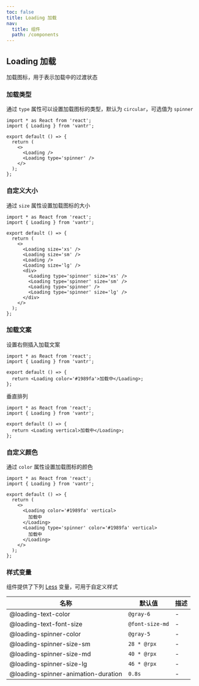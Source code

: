 ```yaml
---
toc: false
title: Loading 加载
nav:
  title: 组件
  path: /components
---
```


## Loading 加载

加载图标，用于表示加载中的过渡状态

<code src="./demo/index.tsx" hidden></code>

### 加载类型

通过 `type` 属性可以设置加载图标的类型，默认为 `circular`，可选值为 `spinner`

```tsx | pure
import * as React from 'react';
import { Loading } from 'vantr';

export default () => {
  return (
    <>
      <Loading />
      <Loading type='spinner' />
    </>
  );
};
```

### 自定义大小

通过 `size` 属性设置加载图标的大小

```tsx | pure
import * as React from 'react';
import { Loading } from 'vantr';

export default () => {
  return (
    <>
      <Loading size='xs' />
      <Loading size='sm' />
      <Loading />
      <Loading size='lg' />
      <div>
        <Loading type='spinner' size='xs' />
        <Loading type='spinner' size='sm' />
        <Loading type='spinner' />
        <Loading type='spinner' size='lg' />
      </div>
    </>
  );
};
```

### 加载文案

设置右侧插入加载文案

```tsx | pure
import * as React from 'react';
import { Loading } from 'vantr';

export default () => {
  return <Loading color='#1989fa'>加载中</Loading>;
};
```

垂直排列

```tsx | pure
import * as React from 'react';
import { Loading } from 'vantr';

export default () => {
  return <Loading vertical>加载中</Loading>;
};
```

### 自定义颜色

通过 `color` 属性设置加载图标的颜色

```tsx | pure
import * as React from 'react';
import { Loading } from 'vantr';

export default () => {
  return (
    <>
      <Loading color='#1989fa' vertical>
        加载中
      </Loading>
      <Loading type='spinner' color='#1989fa' vertical>
        加载中
      </Loading>
    </>
  );
};
```

<API />

### 样式变量

组件提供了下列 [Less](https://lesscss.org/) 变量，可用于自定义样式

| 名称                                | 默认值          | 描述 |
| ----------------------------------- | --------------- | ---- |
| @loading-text-color                 | `@gray-6`       | -    |
| @loading-text-font-size             | `@font-size-md` | -    |
| @loading-spinner-color              | `@gray-5`       | -    |
| @loading-spinner-size-sm            | `28 * @rpx`     | -    |
| @loading-spinner-size-md            | `40 * @rpx`     | -    |
| @loading-spinner-size-lg            | `46 * @rpx`     | -    |
| @loading-spinner-animation-duration | `0.8s`          | -    |
